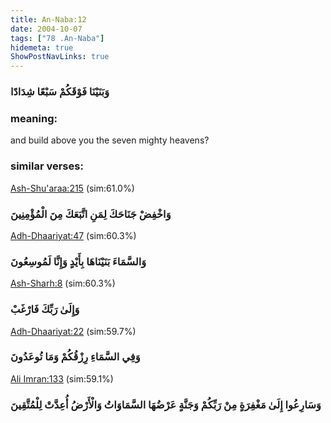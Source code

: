 ```yaml
---
title: An-Naba:12
date: 2004-10-07
tags: ["78 .An-Naba"]
hidemeta: true 
ShowPostNavLinks: true 
---
```

### وَبَنَيْنَا فَوْقَكُمْ سَبْعًا شِدَادًا
### meaning: 
and build above you the seven mighty heavens?
### similar verses: 

[Ash-Shu'araa:215](/26/215) (sim:61.0%)

### وَاخْفِضْ جَنَاحَكَ لِمَنِ اتَّبَعَكَ مِنَ الْمُؤْمِنِينَ

[Adh-Dhaariyat:47](/51/47) (sim:60.3%)

### وَالسَّمَاءَ بَنَيْنَاهَا بِأَيْدٍ وَإِنَّا لَمُوسِعُونَ

[Ash-Sharh:8](/94/8) (sim:60.3%)

### وَإِلَىٰ رَبِّكَ فَارْغَبْ

[Adh-Dhaariyat:22](/51/22) (sim:59.7%)

### وَفِي السَّمَاءِ رِزْقُكُمْ وَمَا تُوعَدُونَ

[Ali Imran:133](/3/133) (sim:59.1%)

### وَسَارِعُوا إِلَىٰ مَغْفِرَةٍ مِنْ رَبِّكُمْ وَجَنَّةٍ عَرْضُهَا السَّمَاوَاتُ وَالْأَرْضُ أُعِدَّتْ لِلْمُتَّقِينَ
